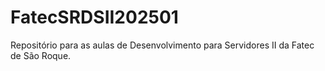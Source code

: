 # FatecSRDSII202501
Repositório para as aulas de Desenvolvimento para Servidores II da Fatec de São Roque.

